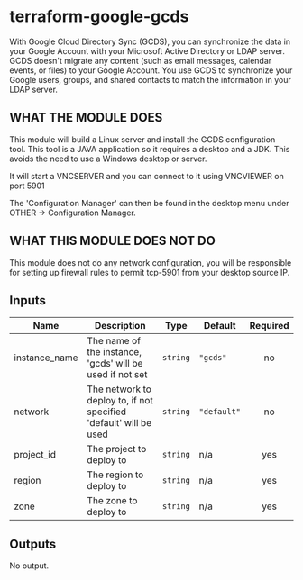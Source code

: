 # terraform-google-gcds

With Google Cloud Directory Sync (GCDS), you can synchronize the data in your Google Account with your Microsoft Active Directory or LDAP server. GCDS doesn't migrate any content (such as email messages, calendar events, or files) to your Google Account. You use GCDS to synchronize your Google users, groups, and shared contacts to match the information in your LDAP server.


## WHAT THE MODULE DOES

This module will build a Linux server and install the GCDS configuration tool. This tool is a JAVA application so it requires a desktop and a JDK. This avoids the need to use a Windows desktop or server.

It will start a VNCSERVER and you can connect to it using VNCVIEWER on port 5901

The 'Configuration Manager' can then be found in the desktop menu under OTHER -> Configuration Manager.

## WHAT THIS MODULE DOES NOT DO

This module does not do any network configuration, you will be responsible for setting up firewall rules to permit tcp-5901 from your desktop source IP. 


<!-- BEGINNING OF PRE-COMMIT-TERRAFORM DOCS HOOK -->
## Inputs

| Name | Description | Type | Default | Required |
|------|-------------|------|---------|:--------:|
| instance\_name | The name of the instance, 'gcds' will be used if not set | `string` | `"gcds"` | no |
| network | The network to deploy to, if not specified 'default' will be used | `string` | `"default"` | no |
| project\_id | The project to deploy to | `string` | n/a | yes |
| region | The region to deploy to | `string` | n/a | yes |
| zone | The zone to deploy to | `string` | n/a | yes |

## Outputs

No output.

<!-- END OF PRE-COMMIT-TERRAFORM DOCS HOOK -->